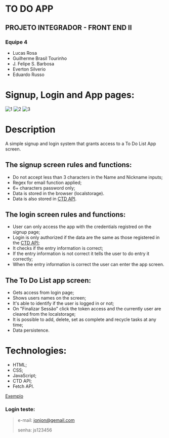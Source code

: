 # TO DO APP
## PROJETO INTEGRADOR - FRONT END II
### Equipe 4
- Lucas Rosa
- Guilherme Brasil Tourinho
- J. Felipe S. Barbosa
- Everton Silverio
- Eduardo Russo

# Signup, Login and App pages:

![1](https://user-images.githubusercontent.com/86390899/161307824-d0e317c3-c236-410e-b130-76235f0af80a.png)
![2](https://user-images.githubusercontent.com/86390899/161307835-3a4012e8-7c07-4d61-9ace-234091ee2ffa.png)
![3](https://user-images.githubusercontent.com/86390899/164068002-f1cb51b9-351f-4808-857a-cf587170c389.png)

# Description

A simple signup and login system that grants access to a To Do List App screen.

## The signup screen rules and functions:
* Do not accept less than 3 characters in the Name and Nickname inputs;
* Regex for email function applied;
* 6+ characters password only;
* Data is stored in the browser (localstorage).
* Data is also stored in [CTD API](https://ctd-todo-api.herokuapp.com/).

## The login screen rules and functions:
* User can only access the app with the credentials registred on the signup page;
* Login is only authorized if the data are the same as those registered in the [CTD API](https://ctd-todo-api.herokuapp.com/);
* It checks if the entry information is correct;
* If the entry information is not correct it tells the user to do entry it correctly;
* When the entry information is correct the user can enter the app screen.

## The To Do List app screen:
* Gets access from login page;
* Shows users names on the screen;
* It's able to identify if the user is logged in or not;
* On "Finalizar Sessão" click the token access and the currently user are cleared from the localstorage;
* It is possible to add, delete, set as complete and recycle tasks at any time;
* Data persistence.

# Technologies:
* HTML;
* CSS;
* JavaScript;
* CTD API;
* Fetch API.


[Exemplo](https://eversilverio.github.io/DH/FrontEnd_II/proj_integrador/index.html)

### Login teste:
> e-mail: jonjon@gemail.com
> 
> senha: js123456
